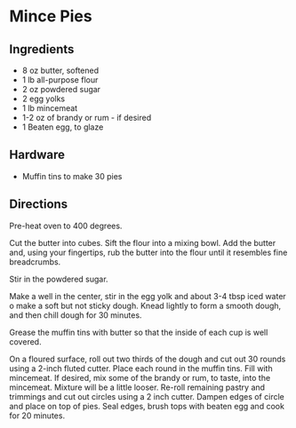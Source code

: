 # Mince Pies

## Ingredients

- 8 oz butter, softened
- 1 lb all-purpose flour 
- 2 oz powdered sugar 
- 2 egg yolks 
- 1 lb mincemeat 
- 1-2 oz of brandy or rum - if desired 
- 1 Beaten egg, to glaze 

## Hardware

- Muffin tins to make 30 pies

## Directions

Pre-heat oven to 400 degrees.

Cut the butter into cubes. Sift the flour into a mixing bowl. Add the butter
and, using your fingertips, rub the butter into the flour until it resembles
fine breadcrumbs. 

Stir in the powdered sugar. 

Make a well in the center, stir in the egg yolk and about 3-4 tbsp iced water
o make a soft but not sticky dough. Knead lightly to form a smooth dough, and
then chill dough for 30 minutes.

Grease the muffin tins with butter so that the inside of each cup is well 
covered.

On a floured surface, roll out two thirds of the dough and cut out 30 rounds
using a 2-inch fluted cutter. Place each round in the muffin tins. Fill with
mincemeat. If desired, mix some of the brandy or rum, to taste, into the mincemeat.
Mixture will be a little looser. Re-roll remaining pastry and trimmings and cut
out circles using a 2 inch cutter. Dampen edges of circle and place on top of
pies. Seal edges, brush tops with beaten egg and cook for 20 minutes.
